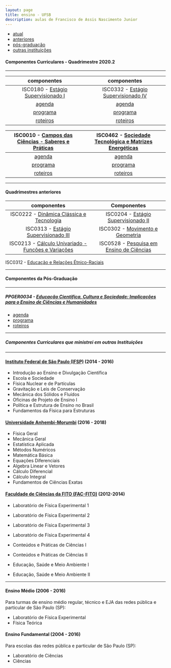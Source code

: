 ```yaml
---
layout: page
title: ensino - UFSB
description: aulas de Francisco de Assis Nascimento Junior
---
```


<div class="navbar">
    <div class="navbar-inner">
        <ul class="nav">
            <li><a href="#current">atual</a></li>
            <li><a href="#old">anteriores</a></li>
            <li><a href="#shortcourses">pós-graduação</a></li>
            <li><a href="#misc">outras instituições</a></li>
        </ul>
    </div>
</div>


#### <a name="current"></a>Componentes Curriculares - Quadrimestre 2020.2

---

componentes | componentes
:---:|:---:
 ISC0180 - [Estágio Supervisionado I](https://itxesco.github.io/aulas/ISC0180/index.html) | ISC0332 - [Estágio Supervisionado IV](https://itxesco.github.io/aulas/ISC0332/index.html)
[agenda](https://itxesco.github.io/aulas/ISC0180/agenda.html)|[agenda](https://itxesco.github.io/aulas/ISC0332/agenda.html)
[programa](https://itxesco.github.io/aulas/ISC0180/programa.html)| [programa](https://itxesco.github.io/aulas/ISC0332/programa.html)
[roteiros](https://itxesco.github.io/aulas/ISC0180/roteiros.html)|[roteiros](https://itxesco.github.io/aulas/ISC0332/roteiros.html)




 ISC0010 - [Campos das Ciências - Saberes e Práticas](https://itxesco.github.io/aulas/ISC0010/index.html)|ISC0462 - [Sociedade Tecnológica e Matrizes Energéticas](https://itxesco.github.io/aulas/ISC0462/index.html)
:---:|:---:
[agenda](https://itxesco.github.io/aulas/ISC0010/agenda.html) | [agenda](https://itxesco.github.io/aulas/ISC0462/agenda.html)
[programa](https://itxesco.github.io/aulas/ISC0010/programa.html) | [programa](https://itxesco.github.io/aulas/ISC0462/programa.html)
[roteiros](https://itxesco.github.io/aulas/ISC0010/roteiros.html) | [roteiros](https://itxesco.github.io/aulas/ISC0462/roteiros.html)



---

#### <a name="old"></a>Quadrimestres anteriores


componentes | Componentes
:----------:|:-----------:
ISC0222 - [Dinâmica Clássica e Tecnologia](https://itxesco.github.io/aulas/ISC0222/index.html) | ISC0204 - [Estágio Supervisionado II](https://itxesco.github.io/aulas/ISC0204/index.html)
ISC0313 - [Estágio Supervisionado III](https://itxesco.github.io/aulas/ISC0313/index.html)| ISC0302 - [Movimento e Geometria](https://itxesco.github.io/aulas/ISC0302/index.html)
ISC0213 - [Cálculo Univariado - Funções e Variações](https://itxesco.github.io/aulas/ISC0213/index.html)| ISC0528 - [Pesquisa em Ensino de Ciências](https://itxesco.github.io/aulas/ISC0528/index.html)
ISC0312 - [Educação e Relações Étnico-Raciais](https://itxesco.github.io/aulas/ISC0312/index.html)


---

#### <a name="misc"></a>Componentes da Pós-Graduação

---

##### PPGER0034 - [Educação Científica, Cultura e Sociedade: Implicações para o Ensino de Ciências e Humanidades](https://itxesco.github.io/aulas/PPGER0034/index.html)

- [agenda](https://itxesco.github.io/aulas/PPGER0034/agenda.html)
- [programa](https://itxesco.github.io/aulas/PPGER0034/programa.html)
- [roteiros](https://itxesco.github.io/aulas/PPGER0034/roteiros.html)

---
##### <a name="shortcourses"></a> Componentes Curriculares que ministrei em outras Instituições

---

#### [Instituto Federal de São Paulo (IFSP)](https://spo.ifsp.edu.br) (2014 - 2016)

- Introdução ao Ensino e Divulgação Científica
- Escola e Sociedade
- Física Nuclear e de Partículas
- Gravitação e Leis de Conservação
- Mecânica dos Sólidos e Fluídos
- Oficinas de Projeto de Ensino I
- Política e Estrutura de Ensino no Brasil
- Fundamentos da Física para Estruturas

#### [Universidade Anhembi-Morumbi](https://portal.anhembi.br/escolas/engenharia-e-tecnologia/) (2016 - 2018)

- Física Geral
- Mecânica Geral
- Estatística Aplicada
-  Métodos Numéricos
- Matemática Básica
- Equações Diferenciais
- Algebra Linear e Vetores
-  Cálculo Diferencial
- Cálculo Integral
- Fundamentos de Ciências Exatas

#### [Faculdade de Ciências da FITO (FAC-FITO)](http://fito.edu.br) (2012-2014)

- Laboratório de Física Experimental 1
- Laboratório de Física Experimental 2
- Laboratório de Física Experimental 3
- Laboratório de Física Experimental 4

- Conteúdos e Práticas de Ciências I
- Conteúdos e Práticas de Ciências II  
- Educação, Saúde e Meio Ambiente I
- Educação, Saúde e Meio Ambiente II

---  
#### Ensino Médio (2006 - 2016)

Para turmas de ensino médio regular, técnico e EJA das redes pública e particular de São Paulo (SP):

- Laboratório de Física Experimental
- Física Teórica


#### Ensino Fundamental (2004 - 2016)

Para escolas das redes pública e particular de São Paulo (SP):

- Laboratório de Ciências
- Ciências  
